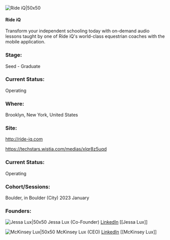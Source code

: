 

![Ride iQ|50x50](https://apimg.techstars.com/profiles/1671913654767_454680.png)

#### Ride iQ
Transform your independent schooling today with on-demand audio lessons taught by one of Ride iQ's world-class equestrian coaches with the mobile application.

### Stage: 
Seed - Graduate 

### Current Status: 
Operating

### Where:
Brooklyn, New York, United States

### Site:
http://ride-iq.com

https://techstars.wistia.com/medias/xlqr8z5uqd



### Current Status: 
Operating

### Cohort/Sessions: 
Boulder, in Boulder (City) 2023 January

### Founders: 

![Jessa Lux|50x50]() Jessa Lux (Co-Founder) [LinkedIn](https://linkedin.com/in/jessalux) [[Jessa Lux]]

![McKinsey Lux|50x50]() McKinsey Lux (CEO) [LinkedIn](https://linkedin.com/in/mckinseylux) [[McKinsey Lux]]


